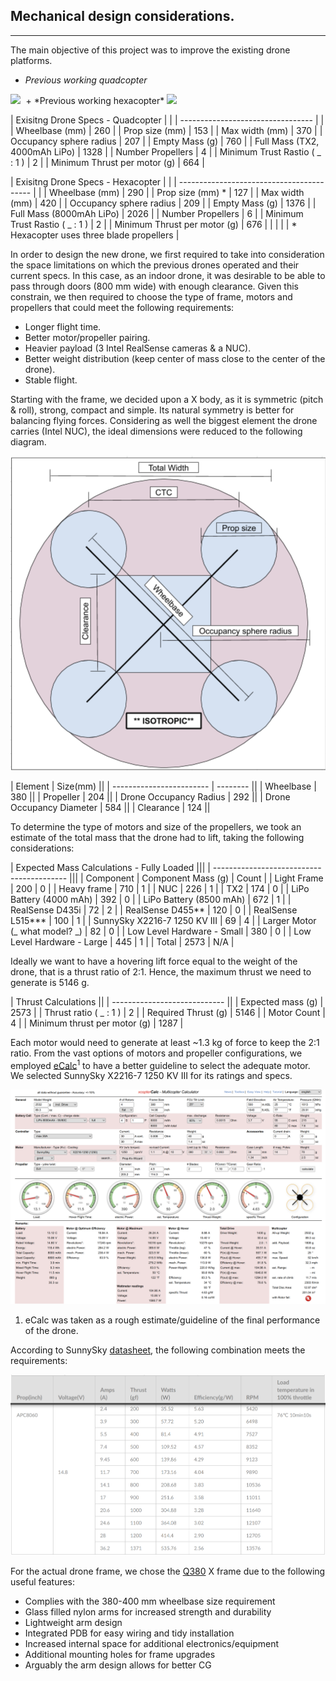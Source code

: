 ## Mechanical design considerations.
---

The main objective of this project was to improve the existing drone platforms.


  + *Previous working quadcopter*
<kbd>
  <img src="https://drive.google.com/uc?export=view&id=1S6N-BE8nQSU5emsR-n_m0tD9OuC-3pNb">
</kbd>
  + *Previous working hexacopter*
  <kbd>
    <img src="https://drive.google.com/uc?export=view&id=1Fe6wwjZy6Nwv8JpEMQuKM2kAXpSoLfZj">
  </kbd>  

  | Exisitng Drone Specs - Quadcopter | |
  | --------------------------------- |     |
  | Wheelbase (mm)                    | 260 |
  | Prop size (mm)                    | 153 |
  | Max width (mm)                    | 370 |
  | Occupancy sphere radius           | 207 |
  | Empty Mass (g)                    | 760 |
  | Full Mass (TX2, 4000mAh LiPo)     | 1328 |
  | Number Propellers                 | 4 |
  | Minimum Trust Rastio ( \_ : 1 )   | 2 |
  | Minimum Thrust per motor (g)      | 664 |

  | Exisitng Drone Specs - Hexacopter         | |
  | ----------------------------------------- | |
  | Wheelbase (mm)                            | 290 |
  | Prop size (mm) \*                         | 127 |
  | Max width (mm)                            | 420 |
  | Occupancy sphere radius                   | 209 |
  | Empty Mass (g)                            | 1376 |
  | Full Mass (8000mAh LiPo)                  | 2026 |
  | Number Propellers                         | 6 |
  | Minimum Trust Rastio ( \_ : 1 )           | 2 |
  | Minimum Thrust per motor (g)              | 676 |
  |                                           |  |
  | \* Hexacopter uses three blade propellers |

 In order to design the new drone, we first required to take into consideration the space limitations on which the previous drones operated and their current specs. In this case, as an indoor drone, it was desirable to be able to pass through doors (800 mm wide) with enough clearance. Given this constrain, we then required to choose the type of frame, motors and propellers that could meet the following requirements:

  + Longer flight time.
  + Better motor/propeller pairing.
  + Heavier payload (3 Intel RealSense cameras & a NUC).
  + Better weight distribution (keep center of mass close to the center of the drone).
  + Stable flight.

Starting with the frame, we decided upon a X body, as it is symmetric (pitch & roll), strong, compact and simple. Its natural symmetry  is better for balancing flying forces. Considering as well the biggest element the drone carries (Intel NUC), the ideal dimensions were reduced to the following diagram.

<kbd>
  <img src="../../img/dimension_diagram.png">
</kbd>

| Element                  | Size(mm) ||
| ------------------------ | -------- ||
| Wheelbase                | 380      ||
| Propeller                | 204      ||
| Drone Occupancy Radius   | 292      ||
| Drone Occupancy Diameter | 584      ||
| Clearance                | 124      ||

To determine the type of motors and size of the propellers, we took an estimate of the total mass that the drone had to lift, taking the following considerations:

| Expected Mass Calculations - Fully Loaded |||
| ----------------------------------------- |||
| Component                                 | Component Mass (g) | Count |
| Light Frame                               | 200 | 0 |
| Heavy frame                               | 710 | 1 |
| NUC                                       | 226 | 1 |
| TX2                                       | 174 | 0 |
| LiPo Battery (4000 mAh)                   | 392 | 0 |
| LiPo Battery (8500 mAh)                   | 672 | 1 |
| RealSense D435i                           | 72 | 2 |
| RealSense D455\*\*                        | 120 | 0 |
| RealSense L515\*\*\*                      | 100 | 1 |
| SunnySky X2216-7 1250 KV III              | 69 | 4 |
| Larger Motor (\_ what model? \_)          | 82 | 0 |
| Low Level Hardware - Small                | 380 | 0 |
| Low Level Hardware - Large                | 445 | 1 |
| Total                                     | 2573 | N/A |

Ideally we want to have a hovering lift force equal to the weight of the drone, that is a thrust ratio of 2:1. Hence, the maximum thrust we need to generate is 5146 g.

| Thrust Calculations          ||
| ---------------------------- ||
| Expected mass (g)            | 2573 |
| Thrust ratio ( \_ : 1 )      | 2 |
| Required Thrust (g)          | 5146 |
| Motor Count                  | 4 |
| Minimum thrust per motor (g) | 1287 |

Each motor would need to generate at least ~1.3 kg of force to keep the 2:1 ratio.
From the vast options of motors and propeller configurations, we employed [eCalc](https://www.ecalc.ch/xcoptercalc.php)<sup>1</sup> to have a better guideline to select the adequate motor. We selected SunnySky X2216-7 1250 KV III for its ratings and specs.

<kbd>
  <img src="../../img/calculations.png">
</kbd>  

1. eCalc was taken as a rough estimate/guideline of the final performance of the drone.

According to SunnySky [datasheet](https://sunnyskyusa.com/collections/x-v3-motors/products/sunnysky-x2216), the following combination meets the requirements:

<kbd>
  <img src="../../img/sunnysky.png">
</kbd>  


For the actual drone frame, we chose the [Q380](https://www.rcnhobby.com/se/hmf-totem-q380-380mm-fpv-4-axel-mini-quadcopter-frame-kit.html) X frame due to the following useful features:

  + Complies with the 380-400 mm wheelbase size requirement
  + Glass filled nylon arms for increased strength and durability
  + Lightweight arm design
  + Integrated PDB for easy wiring and tidy installation
  + Increased internal space for additional electronics/equipment
  + Additional mounting holes for frame upgrades
  + Arguably the arm design allows for better CG
